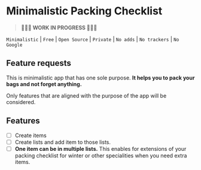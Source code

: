 # Minimalistic Packing Checklist

> **👷👷👷 WORK IN PROGRESS 👷👷👷**

`Minimalistic` | `Free` | `Open Source` | `Private` | `No adds` | `No trackers` | `No Google`

## Feature requests

This is minimalistic app that has one sole purpose. **It helps you to pack your bags and not forget anything.**

Only features that are aligned with the purpose of the app will be considered.

## Features

- [ ] Create items
- [ ] Create lists and add item to those lists. 
- [ ] **One item can be in multiple lists.** This enables for extensions of your packing checklist for winter or other specialities when you need extra items.
